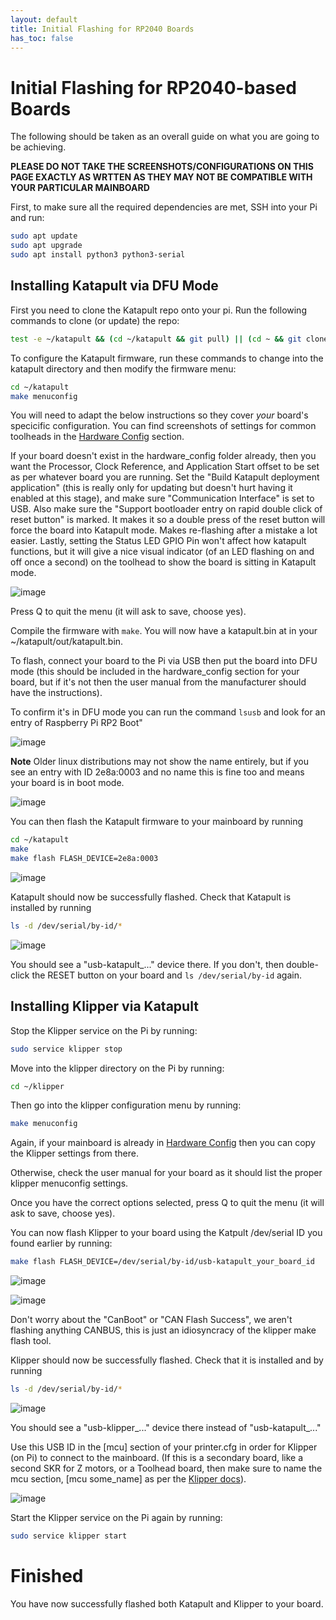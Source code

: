 ```yaml
---
layout: default 
title: Initial Flashing for RP2040 Boards
has_toc: false
---
```


# Initial Flashing for RP2040-based Boards

The following should be taken as an overall guide on what you are going to be achieving.

**PLEASE DO NOT TAKE THE SCREENSHOTS/CONFIGURATIONS ON THIS PAGE EXACTLY AS WRTTEN AS THEY MAY NOT BE COMPATIBLE WITH YOUR PARTICULAR MAINBOARD**

First, to make sure all the required dependencies are met, SSH into your Pi and run:

```bash
sudo apt update
sudo apt upgrade
sudo apt install python3 python3-serial
```

## Installing Katapult via DFU Mode

First you need to clone the Katapult repo onto your pi. Run the following commands to clone (or update) the repo:

```bash
test -e ~/katapult && (cd ~/katapult && git pull) || (cd ~ && git clone https://github.com/Arksine/katapult) ; cd ~
```

To configure the Katapult firmware, run these commands to change into the katapult directory and then modify the firmware menu:

```bash
cd ~/katapult
make menuconfig
```

You will need to adapt the below instructions so they cover _your_ board's specicific configuration. You can find screenshots of settings for common toolheads in the [Hardware Config](../hardware_config/hardware_config.md) section.

If your board doesn't exist in the hardware_config folder already, then you want the Processor, Clock Reference, and Application Start offset to be set as per whatever board you are running. Set the "Build Katapult deployment application" (this is really only for updating but doesn't hurt having it enabled at this stage), and make sure "Communication Interface" is set to USB. Also make sure the "Support bootloader entry on rapid double click of reset button" is marked. It makes it so a double press of the reset button will force the board into Katapult mode. Makes re-flashing after a mistake a lot easier. Lastly, setting the Status LED GPIO Pin won't affect how katapult functions, but it will give a nice visual indicator (of an LED flashing on and off once a second) on the toolhead to show the board is sitting in Katapult mode.

![image](https://github.com/user-attachments/assets/e60a9ffc-5e64-4f00-9b82-0e447ac5db8a)

Press Q to quit the menu (it will ask to save, choose yes).

Compile the firmware with `make`. You will now have a katapult.bin at in your ~/katapult/out/katapult.bin.

To flash, connect your board to the Pi via USB then put the board into DFU mode (this should be included in the hardware_config section for your board, but if it's not then the user manual from the manufacturer should have the instructions). 

To confirm it's in DFU mode you can run the command `lsusb` and look for an entry of Raspberry Pi RP2 Boot"

![image](https://github.com/user-attachments/assets/4a0338dd-06b2-4415-a834-a5cc18eb0d0a)

**Note**
Older linux distributions may not show the name entirely, but if you see an entry with ID 2e8a:0003 and no name this is fine too and means your board is in boot mode.

![image](https://github.com/user-attachments/assets/9cdabe2b-7cca-4707-9375-631a93a98e16)


You can then flash the Katapult firmware to your mainboard by running

```bash
cd ~/katapult
make
make flash FLASH_DEVICE=2e8a:0003
```

![image](https://github.com/user-attachments/assets/7fe1ef45-e628-4742-8be3-05ce8699fd5c)

Katapult should now be successfully flashed. Check that Katapult is installed by running 

```bash
ls -d /dev/serial/by-id/*
```

![image](https://github.com/user-attachments/assets/cbecd6d2-4bcd-402e-b16c-e7829e890821)


You should see a "usb-katapult_..." device there. If you don't, then double-click the RESET button on your board and `ls /dev/serial/by-id` again.

## Installing Klipper via Katapult

Stop the Klipper service on the Pi by running:

```bash
sudo service klipper stop
```

Move into the klipper directory on the Pi by running:

```bash
cd ~/klipper
```

Then go into the klipper configuration menu by running:

```bash
make menuconfig
```

Again, if your mainboard is already in [Hardware Config](../hardware_config/hardware_config.md) then you can copy the Klipper settings from there. 

Otherwise, check the user manual for your board as it should list the proper klipper menuconfig settings.

Once you have the correct options selected, press Q to quit the menu (it will ask to save, choose yes).

You can now flash Klipper to your board using the Katpult /dev/serial ID you found earlier by running:

```bash
make flash FLASH_DEVICE=/dev/serial/by-id/usb-katapult_your_board_id
```
![image](https://github.com/user-attachments/assets/966aa662-2a4c-42ab-a0e6-a316e3bb03d8)

![image](https://github.com/user-attachments/assets/bffb882d-145a-40c7-abb6-dc6247f11a88)

Don't worry about the "CanBoot" or "CAN Flash Success", we aren't flashing anything CANBUS, this is just an idiosyncracy of the klipper make flash tool.

Klipper should now be successfully flashed. Check that it is installed and by running 

```bash
ls -d /dev/serial/by-id/*
```

![image](https://github.com/user-attachments/assets/c53de7c6-bfa3-4ba4-ad6c-1eb5a6bf86e9)



You should see a "usb-klipper_..." device there instead of "usb-katapult_..."

Use this USB ID in the [mcu] section of your printer.cfg in order for Klipper (on Pi) to connect to the mainboard. (If this is a secondary board, like a second SKR for Z motors, or a Toolhead board, then make sure to name the mcu section, [mcu some_name] as per the [Klipper docs](<https://www.klipper3d.org/Config_Reference.html#mcu-my_extra_mcu>)).

![image](https://github.com/user-attachments/assets/f9b42ab5-4da8-46de-86e1-60e8b8dfd98a)


Start the Klipper service on the Pi again by running:

```bash
sudo service klipper start
```

# Finished

You have now successfully flashed both Katapult and Klipper to your board.
